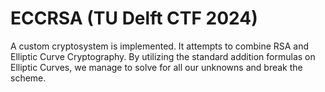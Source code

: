# ECCRSA (TU Delft CTF 2024)
A custom cryptosystem is implemented. It attempts to combine RSA and Elliptic Curve Cryptography. By utilizing the standard addition formulas on Elliptic Curves, we manage to solve for all our unknowns and break the scheme.